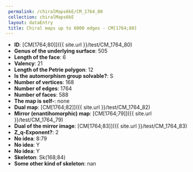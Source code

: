 ```yaml
--- 
 permalink: /chiralMaps6kE/CM_1764_80 
 collection: chiralMaps6kE
 layout: dataEntry
 title: Chiral maps up to 6000 edges - CM[1764;80]
---
```


- **ID**: [CM[1764;80]]({{ site.url }}/test/CM_1764_80)
- **Genus of the underlying surface**: 505
- **Length of the face**: 6
- **Valency**: 21
- **Length of the Petrie polygon**: 12
- **Is the automorphism group solvable?**: S
- **Number of vertices**: 168
- **Number of edges**: 1764
- **Number of faces**: 588
- **The map is self-**: none
- **Dual map**: [CM[1764;82]]({{ site.url }}/test/CM_1764_82)
- **Mirror (enantihomorphic) map**: [CM[1764;79]]({{ site.url }}/test/CM_1764_79)
- **Dual of the mirror image**: [CM[1764;83]]({{ site.url }}/test/CM_1764_83)
- **Z_q-Exponent?**: 2
- **No idea**:  8:79
- **No idea**: Y
- **No idea**: Y
- **Skeleton**: Sk(168;84)
- **Some other kind of skeleton**: nan
